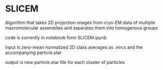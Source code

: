 # SLICEM

Algorithm that takes 2D projection images from cryo-EM data of multiple macromolecular assemblies and separates them into homogenous groups

code is currently in notebook form SLICEM.ipynb

input is zero-mean normalized 2D class averages as .mrcs and the accompanying particle.star 

output is new particle.star file for each cluster of particles
